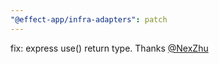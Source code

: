 ```yaml
---
"@effect-app/infra-adapters": patch
---
```


fix: express use() return type. Thanks [@NexZhu](https://github.com/NexZhu)
